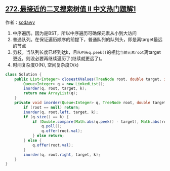 ## [272.最接近的二叉搜索树值 II 中文热门题解1](https://leetcode.cn/problems/closest-binary-search-tree-value-ii/solutions/100000/yi-dong-zhong-xu-bian-li-pu-tong-dui-lie-09ji)

作者：[sodawy](https://leetcode.cn/u/sodawy)

1. 中序遍历。因为是BST，所以中序遍历可确保元素从小到大访问
2. 普通队列。在保证遍历顺序的前提下，普通队列的队列头，即是离target最远的节点
3. 剪枝。当队列长度已经到达k，且`队列头q.peek()`的相比`当前元素root`离target更近，则没必要再继续遍历了(继续就更远了)。
4. 时间复杂度O(N), 空间复杂度O(k)

```java
class Solution {
    public List<Integer> closestKValues(TreeNode root, double target, int k) {
        Queue<Integer> q = new LinkedList();
        inorder(q, root, target, k);
        return new ArrayList(q);
    }
    private void inorder(Queue<Integer> q, TreeNode root, double target, int k) {
        if (root == null) return;
        inorder(q, root.left, target, k);
        if (q.size() == k) {
            if (Double.compare(Math.abs(q.peek() - target), Math.abs(root.val - target)) > 0) {
                q.poll();
                q.offer(root.val);
            } else return;
        } else {
            q.offer(root.val);
        }
        inorder(q, root.right, target, k);
    }
}
```
